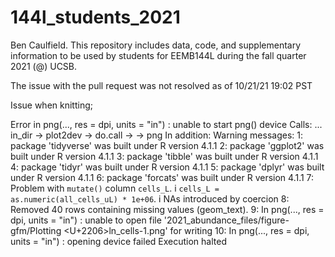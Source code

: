 # 144l_students_2021
Ben Caulfield.
This repository includes data, code, and supplementary information to be used by students for EEMB144L during the fall quarter 2021 (@) UCSB.

The issue with the pull request was not resolved as of 10/21/21 19:02 PST

Issue when knitting;

Error in png(..., res = dpi, units = "in") : unable to start png() device
Calls: <Anonymous> ... in_dir -> plot2dev -> do.call -> <Anonymous> -> png
In addition: Warning messages:
1: package 'tidyverse' was built under R version 4.1.1 
2: package 'ggplot2' was built under R version 4.1.1 
3: package 'tibble' was built under R version 4.1.1 
4: package 'tidyr' was built under R version 4.1.1 
5: package 'dplyr' was built under R version 4.1.1 
6: package 'forcats' was built under R version 4.1.1 
7: Problem with `mutate()` column `cells_L`.
i `cells_L = as.numeric(all_cells_uL) * 1e+06`.
i NAs introduced by coercion 
8: Removed 40 rows containing missing values (geom_text). 
9: In png(..., res = dpi, units = "in") :
  unable to open file '2021_abundance_files/figure-gfm/Plotting <U+2206>ln_cells-1.png' for writing
10: In png(..., res = dpi, units = "in") : opening device failed
Execution halted
